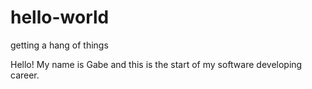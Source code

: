 # hello-world
getting a hang of things

Hello! My name is Gabe and this is the start of my software developing career.
